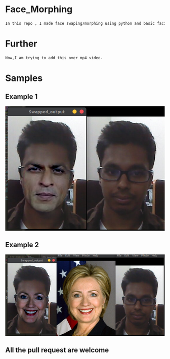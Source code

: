 # Face_Morphing
```bash
In this repo , I made face swaping/morphing using python and basic facial landmarks of 68 points.
```

# Further
```bash
Now,I am trying to add this over mp4 video.
```

# Samples

## Example 1
![](https://github.com/bansal-dhruv/Face_Morphing/blob/master/Sample/s2.png)

## Example 2
![](https://github.com/bansal-dhruv/Face_Morphing/blob/master/Sample/s3.png)



## All the pull request are  welcome
